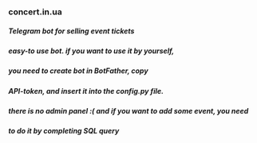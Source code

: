 ### concert.in.ua
#####  Telegram bot for selling event tickets
##### easy-to use bot. if you want to use it by yourself,
##### you need to create bot in BotFather, copy 
##### API-token, and insert it into the config.py file. 
##### there is no admin panel :( and if you want to add some event, you need
##### to do it by completing SQL query
